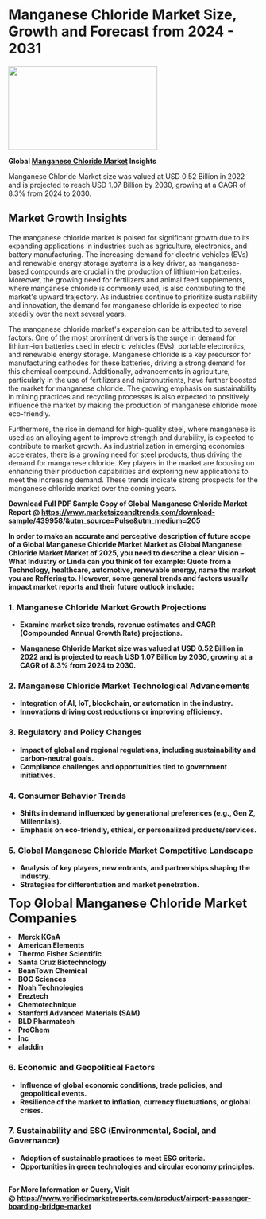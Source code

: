 <H1>Manganese Chloride Market Size, Growth and Forecast from 2024 - 2031</H1><img class="aligncenter size-medium wp-image-584254" src="https://thirdeyenews.in/wp-content/uploads/2024/09/Global-Market-Research-300x168.jpeg" alt="" width="300" height="168" /><p><strong>Global&nbsp;<a href="https://www.marketsizeandtrends.com/download-sample/439958/&amp;utm_source=Pulse&amp;utm_medium=205">Manganese Chloride Market</a> Insights</strong></p><p>Manganese Chloride Market size was valued at USD 0.52 Billion in 2022 and is projected to reach USD 1.07 Billion by 2030, growing at a CAGR of 8.3% from 2024 to 2030.</p><p><h2>Market Growth Insights</h2> <p>The manganese chloride market is poised for significant growth due to its expanding applications in industries such as agriculture, electronics, and battery manufacturing. The increasing demand for electric vehicles (EVs) and renewable energy storage systems is a key driver, as manganese-based compounds are crucial in the production of lithium-ion batteries. Moreover, the growing need for fertilizers and animal feed supplements, where manganese chloride is commonly used, is also contributing to the market's upward trajectory. As industries continue to prioritize sustainability and innovation, the demand for manganese chloride is expected to rise steadily over the next several years.</p> <p><strong></strong></p> <p>The manganese chloride market's expansion can be attributed to several factors. One of the most prominent drivers is the surge in demand for lithium-ion batteries used in electric vehicles (EVs), portable electronics, and renewable energy storage. Manganese chloride is a key precursor for manufacturing cathodes for these batteries, driving a strong demand for this chemical compound. Additionally, advancements in agriculture, particularly in the use of fertilizers and micronutrients, have further boosted the market for manganese chloride. The growing emphasis on sustainability in mining practices and recycling processes is also expected to positively influence the market by making the production of manganese chloride more eco-friendly.</p> <p>Furthermore, the rise in demand for high-quality steel, where manganese is used as an alloying agent to improve strength and durability, is expected to contribute to market growth. As industrialization in emerging economies accelerates, there is a growing need for steel products, thus driving the demand for manganese chloride. Key players in the market are focusing on enhancing their production capabilities and exploring new applications to meet the increasing demand. These trends indicate strong prospects for the manganese chloride market over the coming years.</p> <p><strong></p><p><span class=""><strong>Download Full PDF Sample Copy of Global Manganese Chloride Market Report</strong> @ <a href="https://www.marketsizeandtrends.com/download-sample/439958/&amp;utm_source=Pulse&amp;utm_medium=205" target="_blank">https://www.marketsizeandtrends.com/download-sample/439958/&amp;utm_source=Pulse&amp;utm_medium=205</a></span></p><p>In order to make an accurate and perceptive description of future scope of a Global&nbsp;Manganese Chloride Market Market as Global&nbsp;Manganese Chloride Market Market of 2025, you need to describe a clear Vision &ndash; What Industry or Linda can you think of for example: Quote from a Technology, healthcare, automotive, renewable energy, name the market you are Reffering to. However, some general trends and factors usually impact market reports and their future outlook include:</p><h3>1.&nbsp;<strong>Manganese Chloride Market Growth Projections</strong></h3><ul><li>Examine market size trends, revenue estimates and CAGR (Compounded Annual Growth Rate) projections.</li><li><p>Manganese Chloride Market size was valued at USD 0.52 Billion in 2022 and is projected to reach USD 1.07 Billion by 2030, growing at a CAGR of 8.3% from 2024 to 2030.</p></li></ul><h3>2.&nbsp;<strong>Manganese Chloride Market Technological Advancements</strong></h3><ul><li>Integration of AI, IoT, blockchain, or automation in the industry.</li><li>Innovations driving cost reductions or improving efficiency.</li></ul><h3>3.&nbsp;<strong>Regulatory and Policy Changes</strong></h3><ul><li>Impact of global and regional regulations, including sustainability and carbon-neutral goals.</li><li>Compliance challenges and opportunities tied to government initiatives.</li></ul><h3>4.&nbsp;<strong>Consumer Behavior Trends</strong></h3><ul><li>Shifts in demand influenced by generational preferences (e.g., Gen Z, Millennials).</li><li>Emphasis on eco-friendly, ethical, or personalized products/services.</li></ul><h3>5.&nbsp;<strong>Global Manganese Chloride Market Competitive Landscape</strong></h3><ul><li>Analysis of key players, new entrants, and partnerships shaping the industry.</li><li>Strategies for differentiation and market penetration.</li></ul><p data-pm-slice="1 1 []"><span style="color: inherit; font-family: inherit; font-size: 25px;">Top Global Manganese Chloride Market Companies</span></p><div class="" data-test-id=""><p><li>Merck KGaA</li><li> American Elements</li><li> Thermo Fisher Scientific</li><li> Santa Cruz Biotechnology</li><li> BeanTown Chemical</li><li> BOC Sciences</li><li> Noah Technologies</li><li> Ereztech</li><li> Chemotechnique</li><li> Stanford Advanced Materials (SAM)</li><li> BLD Pharmatech</li><li> ProChem</li><li> Inc</li><li> aladdin</li></p></div><h3>6.&nbsp;<strong>Economic and Geopolitical Factors</strong></h3><ul><li>Influence of global economic conditions, trade policies, and geopolitical events.</li><li>Resilience of the market to inflation, currency fluctuations, or global crises.</li></ul><h3>7.&nbsp;<strong>Sustainability and ESG (Environmental, Social, and Governance)</strong></h3><ul><li>Adoption of sustainable practices to meet ESG criteria.</li><li>Opportunities in green technologies and circular economy principles.</li></ul><h2><strong style="font-size: 14px;">For More Information or Query, Visit @&nbsp;</strong><a style="background-color: #ffffff; font-size: 14px;" href="https://www.marketsizeandtrends.com/report/manganese-chloride-market/" target="_blank">https://www.verifiedmarketreports.com/product/airport-passenger-boarding-bridge-market</a></h2>
